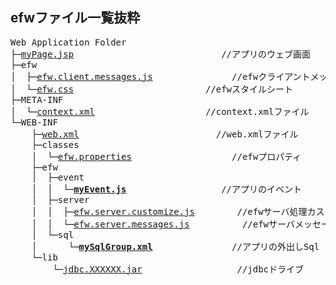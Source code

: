 <H2>efwファイル一覧抜粋</H2>
<pre>
Web Application Folder
├─<a href="file_list/myPage.jsp.md">myPage.jsp</a>							&nbsp;&nbsp;//アプリのウェブ画面
├─efw
│  ├─<a href="file_list/efw.client.messages.js.md">efw.client.messages.js</a>				//efwクライアントメッセージ
│  └─<a href="file_list/efw.css.md">efw.css</a>							//efwスタイルシート
├─META-INF
│  └─<a href="file_list/context.xml.md">context.xml</a>						//context.xmlファイル
└─WEB-INF
    ├─<a href="file_list/web.xml.md">web.xml</a>						&nbsp;&nbsp;//web.xmlファイル
    ├─classes
    │  └─<a href="file_list/efw.properties.md">efw.properties</a>					//efwプロパティ
    ├─efw
    │  ├─event
    │  │  └─<b><a href="file_list/myEvent.js.md">myEvent.js</a></b>					&nbsp;//アプリのイベント
    │  ├─server
    │  │  ├─<a href="file_list/efw.server.customize.js.md">efw.server.customize.js</a>		&nbsp;&nbsp;//efwサーバ処理カスタマイズファイル
    │  │  └─<a href="file_list/efw.server.messages.js.md">efw.server.messages.js</a>		&nbsp;&nbsp;//efwサーバメッセージ
    │  └─sql
    │      └─<b><a href="file_list/mySqlGroup.xml.md">mySqlGroup.xml</a></b>			&nbsp;&nbsp;&nbsp;//アプリの外出しSql
    └─lib
        └─<a href="file_list/jdbc.XXXXXX.jar.md">jdbc.XXXXXX.jar</a>				&nbsp;&nbsp;//jdbcドライブ
</pre>
